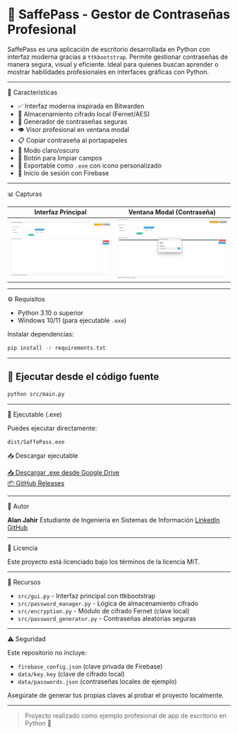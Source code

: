 # 🔐 SaffePass - Gestor de Contraseñas Profesional

SaffePass es una aplicación de escritorio desarrollada en Python con interfaz moderna gracias a `ttkbootstrap`. Permite gestionar contraseñas de manera segura, visual y eficiente. Ideal para quienes buscan aprender o mostrar habilidades profesionales en interfaces gráficas con Python.

---

📅 Características

* ✅ Interfaz moderna inspirada en Bitwarden
* 🔐 Almacenamiento cifrado local (Fernet/AES)
* 🎲 Generador de contraseñas seguras
* 👁️ Visor profesional en ventana modal
* 📋 Copiar contraseña al portapapeles
* 🌚 Modo claro/oscuro
* 🧹 Botón para limpiar campos
* 📄 Exportable como `.exe` con icono personalizado
* 🔐 Inicio de sesión con Firebase

---

📊 Capturas

| Interfaz Principal              | Ventana Modal (Contraseña)        |
| ------------------------------- | --------------------------------- |
| ![main](assets/screen_main.png) | ![modal](assets/screen_modal.png) |

---

⚙️ Requisitos

* Python 3.10 o superior
* Windows 10/11 (para ejecutable `.exe`)

Instalar dependencias:

```bash
pip install -r requirements.txt
```

---

## 🔄 Ejecutar desde el código fuente

```bash
python src/main.py
```

---

💾 Ejecutable (.exe)

Puedes ejecutar directamente:

```
dist/SaffePass.exe
```

📥 Descargar ejecutable

[📥 Descargar .exe desde Google Drive](https://drive.google.com/file/d/1uZ7aAyytJftUmjK3hm3FtGKzpNUU45jx/view?usp=drive_link)  
[📦 GitHub Releases](https://github.com/AJJL2712/Saffe-Pass/releases/tag/v1.0.0)

---

👤 Autor

**Alan Jahir**
Estudiante de Ingeniería en Sistemas de Información
[LinkedIn]([https://linkedin.com/in/alanjahir](https://www.linkedin.com/in/alan-jumbo-l%C3%B3pez-566a91213/)) 
[GitHub](https://github.com/AJJL2712)

---

📄 Licencia

Este proyecto está licenciado bajo los términos de la licencia MIT.

---

📘 Recursos

* `src/gui.py` - Interfaz principal con ttkbootstrap
* `src/password_manager.py` - Lógica de almacenamiento cifrado
* `src/encryption.py` - Módulo de cifrado Fernet (clave local)
* `src/password_generator.py` - Contraseñas aleatorias seguras

---

⚠️ Seguridad

Este repositorio no incluye:

- `firebase_config.json` (clave privada de Firebase)
- `data/key.key` (clave de cifrado local)
- `data/passwords.json` (contraseñas locales de ejemplo)

Asegúrate de generar tus propias claves al probar el proyecto localmente.

---

> Proyecto realizado como ejemplo profesional de app de escritorio en Python 🚀
